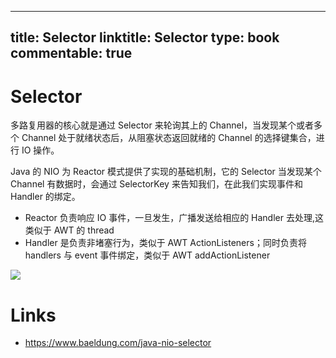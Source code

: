 
---
title: Selector
linktitle: Selector
type: book
commentable: true
---

# Selector

多路复用器的核心就是通过 Selector 来轮询其上的 Channel，当发现某个或者多个 Channel 处于就绪状态后，从阻塞状态返回就绪的 Channel 的选择键集合，进行 IO 操作。

Java 的 NIO 为 Reactor 模式提供了实现的基础机制，它的 Selector 当发现某个 Channel 有数据时，会通过 SelectorKey 来告知我们，在此我们实现事件和 Handler 的绑定。

- Reactor 负责响应 IO 事件，一旦发生，广播发送给相应的 Handler 去处理,这类似于 AWT 的 thread
- Handler 是负责非堵塞行为，类似于 AWT ActionListeners；同时负责将 handlers 与 event 事件绑定，类似于 AWT addActionListener

![](https://i.postimg.cc/1tBYv4zR/image.png)

# Links

- https://www.baeldung.com/java-nio-selector

    